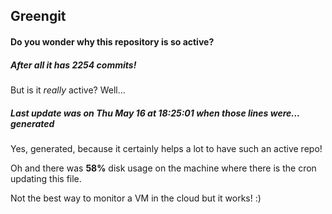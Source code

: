 ## Greengit

#### Do you wonder why this repository is so active?

##### After all it has 2254 commits!

But is it *really* active? Well...

##### Last update was on Thu May 16 at 18:25:01 when those lines were... generated

Yes, generated, because it certainly helps a lot to have such an active repo!

Oh and there was **58%** disk usage on the machine
where there is the cron updating this file.

Not the best way to monitor a VM in the cloud but it works! :)
